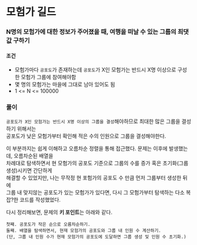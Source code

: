 # 모험가 길드
### N명의 모험가에 대한 정보가 주어졌을 때, 여행을 떠날 수 있는 그룹의 최댓값 구하기
#### 조건
- 모험가마다 ```공포도```가 존재하는데 ```공포도```가 X인 모험가는 반드시 X명 이상으로 구성한 모험가 그룹에 참여해야함
- 몇 명의 모험가는 마을에 그대로 남아 있어도 됨
- 1 <= N <= 100000
### 풀이
```공포도가 X인 모험가는 반드시 X명 이상의 그룹을 결성```해야하므로 최대한 많은 그룹을 결성하기 위해서는  
공포도가 낮은 모험가부터 확인해 적은 수의 인원으로 그룹을 결성해야한다.  

이 부분까지는 쉽게 이해하고 오름차순 정렬을 통해 접근했다. 문제는 이후에 발생했는데, 오름차순된 배열을  
차례대로 탐색하면서 현 모험가의 공포도 기준으로 그룹의 수를 증가 혹은 초기화(그룹 생성)시키면 간단하게    
해결할 수 있었지만, 나는 무작정 현 포험가의 공포도 수 만큼 먼저 그룹부터 생성한 뒤에    
그룹 내 맞지않는 공포도가 있는 모험가가 있다면, 다시 그 모험가부터 탐색하는 다소 복잡?한 코드를 작성했었다.

다시 정리해보면, 문제의 **키 포인트**는 아래와 같다.  
```
첫째. 공포도가 작은 순으로 오름차순하기.  
둘째. 배열을 탐색하면서, 현재 모험가의 공포도와 그룹 내 인원 수 계산하기.  
(단, 그룹 내 인원 수가 현재 모험가의 공포도에 도달하면 그룹 생성 및 인원 수 초기화.)
```
